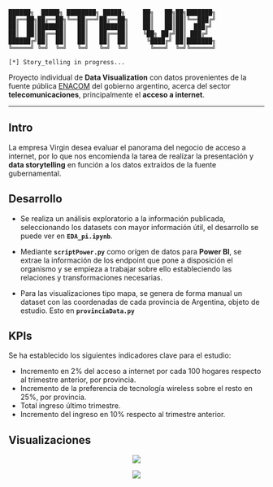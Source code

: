 ```plaintext
██████╗  █████╗ ████████╗ █████╗     ██╗   ██╗██╗███████╗
██╔══██╗██╔══██╗╚══██╔══╝██╔══██╗    ██║   ██║██║╚══███╔╝
██║  ██║███████║   ██║   ███████║    ██║   ██║██║  ███╔╝ 
██║  ██║██╔══██║   ██║   ██╔══██║    ╚██╗ ██╔╝██║ ███╔╝  
██████╔╝██║  ██║   ██║   ██║  ██║     ╚████╔╝ ██║███████╗
╚═════╝ ╚═╝  ╚═╝   ╚═╝   ╚═╝  ╚═╝      ╚═══╝  ╚═╝╚══════╝

[*] Story_telling in progress...
```

Proyecto individual de **Data Visualization** con datos provenientes de la fuente pública <a href="https://datosabiertos.enacom.gob.ar/dashboards/20000/acceso-a-internet/">ENACOM</a> del gobierno argentino, acerca del sector **telecomunicaciones**, principalmente el **acceso a internet**.

---

## Intro

La empresa Virgin desea evaluar el panorama del negocio de acceso a internet, por lo que nos encomienda la tarea de realizar la presentación y **data storytelling** en función a los datos extraídos de la fuente gubernamental.

## Desarrollo

+ Se realiza un análisis exploratorio a la información publicada, seleccionando los datasets con mayor información útil, el desarrollo se puede ver en **`EDA_pi.ipynb`**.

+ Mediante **`scriptPower.py`** como orígen de datos para **Power BI**, se extrae la información de los endpoint que pone a disposición el organismo y se empieza a trabajar sobre ello estableciendo las relaciones y transformaciones necesarias.

+ Para las visualizaciones tipo mapa, se genera de forma manual un dataset con las coordenadas de cada provincia de Argentina, objeto de estudio. Esto en **`provinciaData.py`**

## KPIs

Se ha establecido los siguientes indicadores clave para el estudio:

+ Incremento en 2% del acceso a internet por cada 100 hogares respecto al trimestre anterior, por provincia.
+ Incremento de la preferencia de tecnología wireless sobre el resto en 25%, por provincia.
+ Total ingreso último trimestre.
+ Incremento del ingreso en 10% respecto al trimestre anterior.

## Visualizaciones

<p align="center"><a href="https://lh3.googleusercontent.com/drive-viewer/AFGJ81pzcHp2exUp8zQf-E_MHIwO0LVs776F8CuFi4oqrYDPD0C133M8VS9sKsSFvLp0QjM6b_itiukyp1TQEwxGBxekZ9mYfg=s1600?source=screenshot.guru"> <img src="https://lh3.googleusercontent.com/drive-viewer/AFGJ81pzcHp2exUp8zQf-E_MHIwO0LVs776F8CuFi4oqrYDPD0C133M8VS9sKsSFvLp0QjM6b_itiukyp1TQEwxGBxekZ9mYfg=s1600" /> </a></p>

<p align="center"><a href="https://lh3.googleusercontent.com/drive-viewer/AFGJ81oK4Fsxi-F7b7SZ0w3XYpG_lQ7o35G9D4X_bAePqdCRzPOu35ZCvdS5f_XkPini8c7NySYgUEoEqCQjCiSbTaJenlLrLQ=s1600?source=screenshot.guru"> <img src="https://lh3.googleusercontent.com/drive-viewer/AFGJ81oK4Fsxi-F7b7SZ0w3XYpG_lQ7o35G9D4X_bAePqdCRzPOu35ZCvdS5f_XkPini8c7NySYgUEoEqCQjCiSbTaJenlLrLQ=s1600" /> </a></p>





